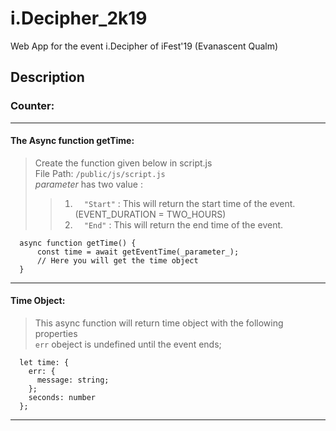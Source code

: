 # i.Decipher_2k19
Web App for the event i.Decipher of iFest'19 (Evanascent Qualm)
## Description
### Counter:
---
#### **The Async function getTime:**
>  Create the function given below in script.js  
>  File Path: `/public/js/script.js`  
>   _parameter_ has two value :  
>>  1. `  "Start"` : This will return the start time of the event. (EVENT_DURATION = TWO_HOURS)
>>  2. `  "End"` : This will return the end time of the event.
```
  async function getTime() {
      const time = await getEventTime(_parameter_);
      // Here you will get the time object
  }
```
***
#### **Time Object**: 
> This async function will return time object with the following properties  
> `err` obeject is undefined until the event ends;
```
  let time: {
    err: {
      message: string;
    };
    seconds: number
  };
```
***
